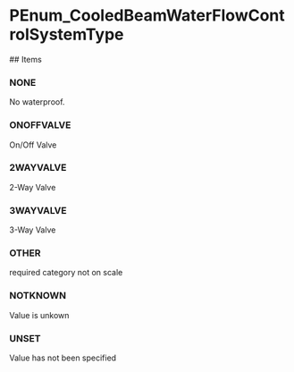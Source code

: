 # PEnum_CooledBeamWaterFlowControlSystemType

<!-- end of definition -->## Items

### NONE
No waterproof.

### ONOFFVALVE
On/Off Valve

### 2WAYVALVE
2-Way Valve

### 3WAYVALVE
3-Way Valve

### OTHER
required category not on scale

### NOTKNOWN
Value is unkown

### UNSET
Value has not been specified
